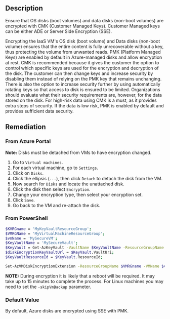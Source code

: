 ## Description

Ensure that OS disks (boot volumes) and data disks (non-boot volumes) are encrypted with CMK (Customer Managed Keys).
Customer Managed keys can be either ADE or Server Side Encryption (SSE).

Encrypting the IaaS VM's OS disk (boot volume) and Data disks (non-boot volume) ensures that the entire content is fully unrecoverable without a key, thus protecting the volume from unwanted reads. PMK (Platform Managed Keys) are enabled by default in Azure-managed disks and allow encryption at rest. CMK is recommended because it gives the customer the option to control which specific keys are used for the encryption and decryption of the disk. The customer can then change keys and increase security by disabling them instead of relying on the PMK key that remains unchanging. There is also the option to increase security further by using automatically rotating keys so that access to disk is ensured to be limited. Organizations should evaluate what their security requirements are, however, for the data stored on the disk. For high-risk data using CMK is a must, as it provides extra steps of security. If the data is low risk, PMK is enabled by default and provides sufficient data security.

## Remediation

### From Azure Portal

**Note:** Disks must be detached from VMs to have encryption changed.

1. Go to `Virtual machines`.
2. For each virtual machine, go to `Settings`.
3. Click on `Disks`.
4. Click the ellipsis (`...`), then click `Detach` to detach the disk from the VM.
5. Now search for `Disks` and locate the unattached disk.
6. Click the disk then select `Encryption`.
7. Change your encryption type, then select your encryption set.
8. Click `Save`.
9. Go back to the VM and re-attach the disk.

### From PowerShell

```bash
$KVRGname = 'MyKeyVaultResourceGroup';
$VMRGName = 'MyVirtualMachineResourceGroup';
$vmName = 'MySecureVM';
$KeyVaultName = 'MySecureVault';
$KeyVault = Get-AzKeyVault -VaultName $KeyVaultName -ResourceGroupName $KVRGname;
$diskEncryptionKeyVaultUrl = $KeyVault.VaultUri;
$KeyVaultResourceId = $KeyVault.ResourceId;

Set-AzVMDiskEncryptionExtension -ResourceGroupName $VMRGname -VMName $vmName -DiskEncryptionKeyVaultUrl $diskEncryptionKeyVaultUrl -DiskEncryptionKeyVaultId $KeyVaultResourceId;
```

**NOTE:** During encryption it is likely that a reboot will be required. It may take up to 15 minutes to complete the process.
For Linux machines you may need to set the `-skipVmBackup` parameter.

### Default Value

By default, Azure disks are encrypted using SSE with PMK.

